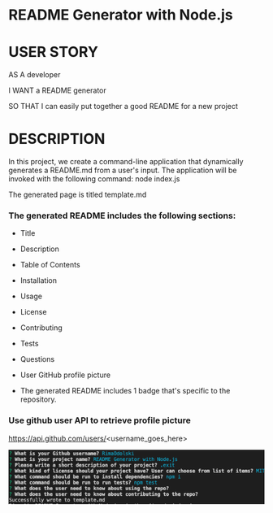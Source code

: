 # README Generator with Node.js 

# USER STORY 
 AS A developer

I WANT a README generator

SO THAT I can easily put together a good README for a new project

# DESCRIPTION 

 In this project, we create a command-line application that dynamically generates a README.md from a user's input. The application will be invoked with the following command: 
  node index.js
  
 The generated page is titled template.md
  ### The generated README includes the following sections:
  * Title

  * Description

  * Table of Contents
  * Installation
  * Usage
  * License
  * Contributing
  * Tests
  * Questions
  * User GitHub profile picture
  * The generated README includes 1 badge that's specific to the repository.


### Use github user API to retrieve profile picture
https://api.github.com/users/<username_goes_here>

![CLI Snippet](assets/CLI.png)


